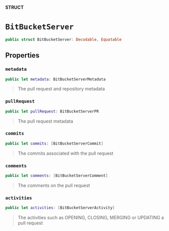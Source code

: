 **STRUCT**

# `BitBucketServer`

```swift
public struct BitBucketServer: Decodable, Equatable
```

## Properties
### `metadata`

```swift
public let metadata: BitBucketServerMetadata
```

> The pull request and repository metadata

### `pullRequest`

```swift
public let pullRequest: BitBucketServerPR
```

> The pull request metadata

### `commits`

```swift
public let commits: [BitBucketServerCommit]
```

> The commits associated with the pull request

### `comments`

```swift
public let comments: [BitBucketServerComment]
```

> The comments on the pull request

### `activities`

```swift
public let activities: [BitBucketServerActivity]
```

> The activities such as OPENING, CLOSING, MERGING or UPDATING a pull request
